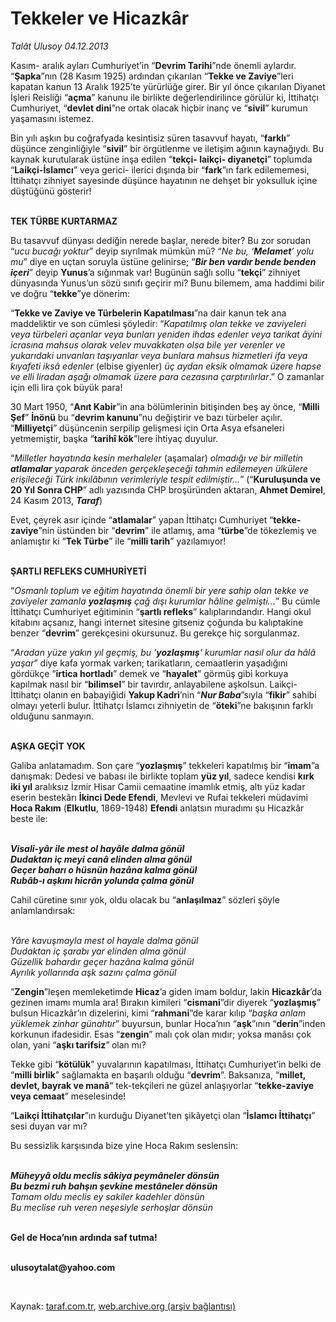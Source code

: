# Tekkeler ve Hicazkâr

*Talât Ulusoy 04.12.2013*

<div class="yazi"><p>Kasım- aralık ayları Cumhuriyet’in “<b>Devrim Tarihi</b>”nde önemli aylardır. “<b>Şapka</b>”nın (28 Kasım 1925) ardından çıkarılan “<b>Tekke ve Zaviye</b>”leri kapatan kanun 13 Aralık 1925’te yürürlüğe girer. Bir yıl önce çıkarılan Diyanet İşleri Reisliği “<b>açma</b>” kanunu ile birlikte değerlendirilince görülür ki, İttihatçı Cumhuriyet, “<b>devlet dini</b>”ne ortak olacak hiçbir inanç ve “<b>sivil</b>” kurumun yaşamasını istemez. </p>
<p>Bin yılı aşkın bu coğrafyada kesintisiz süren tasavvuf hayatı, “<b>farklı</b>” düşünce zenginliğiyle “<b>sivil</b>” bir örgütlenme ve iletişim ağının kaynağıydı. Bu kaynak kurutularak üstüne inşa edilen “<b>tekçi- laikçi- diyanetçi</b>” toplumda “<b>Laikçi-İslamcı</b>” veya gerici- ilerici dışında bir “<b>fark</b>”ın fark edilememesi, İttihatçı zihniyet sayesinde düşünce hayatının ne dehşet bir yoksulluk içine düştüğünü gösterir!</p>
<p><b><br/>TEK TÜRBE KURTARMAZ</b></p>
<p>Bu tasavvuf dünyası dediğin nerede başlar, nerede biter? Bu zor sorudan “<i>ucu bucağı yoktur</i>” deyip sıyrılmak mümkün mü? “<i>Ne bu, ‘<b>Melamet</b>’ yolu mu</i>” diye en uçtan soruyla üstüne gelinirse; “<b><i>Bir ben vardır bende benden içeri</i></b>” deyip <b>Yunus</b>’a sığınmak var! Bugünün sağlı sollu “<b>tekçi</b>” zihniyet dünyasında Yunus’un sözü sınıfı geçirir mi? Bunu bilemem, ama haddimi bilir ve doğru “<b>tekke</b>”ye dönerim: </p>
<p>“<b>Tekke ve Zaviye ve Türbelerin Kapatılması</b>”na dair kanun tek ana maddeliktir ve son cümlesi şöyledir:<b> </b>“<i>Kapatılmış olan tekke ve zaviyeleri veya türbeleri açanlar veya bunları yeniden ihdas edenler veya tarikat âyini icrasına mahsus olarak velev muvakkaten olsa bile yer verenler ve yukarıdaki unvanları taşıyanlar veya bunlara mahsus hizmetleri ifa veya kıyafeti iksâ edenler </i>(elbise giyenler)<i> üç aydan eksik olmamak üzere hapse ve elli liradan aşağı olmamak üzere para cezasına çarptırılırlar</i>.” O zamanlar için elli lira çok büyük para!</p>
<p>30 Mart 1950, “<b>Anıt Kabir</b>”in ana bölümlerinin bitişinden beş ay önce, “<b>Milli Şef</b>” <b>İnönü</b> bu “<b>devrim kanunu</b>”nu değiştirir ve bazı türbeler açılır. “<b>Milliyetçi</b>” düşüncenin serpilip gelişmesi için Orta Asya efsaneleri yetmemiştir, başka “<b>tarihî kök</b>”lere ihtiyaç duyulur. </p>
<p>“<i>Milletler hayatında kesin merhaleler </i>(aşamalar)<i> olmadığı ve bir milletin <b>atlamalar</b> yaparak önceden gerçekleşeceği tahmin edilemeyen ülkülere erişileceği Türk inkılâbının verimleriyle tespit edilmiştir...</i>” (“<b>Kuruluşunda ve 20 Yıl Sonra CHP</b>” adlı yazısında CHP broşüründen aktaran, <b>Ahmet Demirel</b>, 24 Kasım 2013, <b><i>Taraf</i></b>) </p>
<p>Evet, çeyrek asır içinde “<b>atlamalar</b>” yapan İttihatçı Cumhuriyet “<b>tekke-zaviye</b>”nin üstünden bir “<b>devrim</b>” ile atlamış, ama “<b>türbe</b>”de tökezlemiş ve anlamıştır ki “<b>Tek Türbe</b>” ile “<b>milli tarih</b>” yazılamıyor!</p>
<p><b><br/>ŞARTLI REFLEKS CUMHURİYETİ</b></p>
<p>“<i>Osmanlı toplum ve eğitim hayatında önemli bir yere sahip olan tekke ve zaviyeler zamanla <b>yozlaşmış</b> çağ dışı kurumlar hâline gelmişti...</i>” Bu cümle İttihatçı Cumhuriyet eğitiminin “<b>şartlı refleks</b>” kalıplarındandır.<i> </i>Hangi okul kitabını açsanız, hangi internet sitesine gitseniz çoğunda bu kalıptakine benzer “<b>devrim</b>” gerekçesini okursunuz. Bu gerekçe hiç sorgulanmaz. <i></i></p>
<p>“<i>Aradan yüze yakın yıl geçmiş, bu ‘<b>yozlaşmış</b>’ kurumlar nasıl olur da hâlâ yaşar</i>” diye kafa yormak varken; tarikatların, cemaatlerin yaşadığını gördükçe “<b>irtica hortladı</b>” demek ve “<b>hayalet</b>” görmüş gibi korkuya kapılmak nasıl bir “<b>bilimsel</b>” bir tavırdır, anlayabilene aşkolsun. Laikçi-İttihatçı olanın en babayiğidi <b>Yakup Kadri</b>’nin “<b><i>Nur Baba</i></b>”sıyla “<b>fikir</b>” sahibi olmayı yeterli bulur. İttihatçı İslamcı zihniyetin de “<b>öteki</b>”ne bakışının farklı olduğunu sanmayın. </p>
<p><b><br/>AŞKA GEÇİT YOK</b></p>
<p>Galiba anlatamadım. Son çare “<b>yozlaşmış</b>” tekkeleri kapatılmış bir “<b>imam</b>”a danışmak: Dedesi ve babası ile birlikte toplam <b>yüz yıl</b>, sadece kendisi <b>kırk iki yıl</b> aralıksız İzmir Hisar Camii cemaatine imamlık etmiş, altı yüz kadar eserin bestekârı <b>İkinci Dede Efendi</b>, Mevlevi ve Rufai tekkeleri müdavimi <b>Hoca Rakım</b> (<b>Elkutlu</b>, 1869-1948) <b>Efendi</b> anlatsın muradımı şu Hicazkâr beste ile:</p>
<p><b><i><br/>Visali-yâr ile mest ol hayâle dalma gönül<br/>Dudaktan iç meyi canâ elinden alma gönül<br/>Geçer baharı o hüsnün hazâna kalma gönül<br/>Rubâb-ı aşkını hicrân yolunda çalma gönül</i></b></p>
<p>Cahil cüretine sınır yok, oldu olacak bu “<b>anlaşılmaz</b>” sözleri şöyle anlamlandırsak:</p>
<p><i><br/>Yâre kavuşmayla mest ol hayale dalma gönül<br/>Dudaktan iç şarabı yar elinden alma gönül <br/>Güzellik bahardır geçer hazâna kalma gönül <br/>Ayrılık yollarında aşk sazını çalma gönül</i></p>
<p>“<b>Zengin</b>”leşen memleketimde <b>Hicaz</b>’a giden imam boldur, lakin <b>Hicazkâr</b>’da gezinen imamı mumla ara! Bırakın kimileri “<b>cismani</b>”dir diyerek “<b>yozlaşmış</b>” bulsun Hicazkâr’ın dizelerini, kimi “<b>rahmani</b>”de karar kılıp “<i>başka anlam yüklemek zinhar günahtır</i>” buyursun, bunlar Hoca’nın “<b>aşk</b>”ının “<b>derin</b>”inden korkunun ifadesidir. Esas “<b>zengin</b>” malı çok olan mıdır; yoksa manâsı çok olan, yani “<b>aşkı tarifsiz</b>”<b> </b>olan mı? </p>
<p>Tekke gibi “<b>kötülük</b>” yuvalarının kapatılması, İttihatçı Cumhuriyet’in belki de “<b>milli birlik</b>” sağlamakta en başarılı olduğu “<b>devrim</b>”. Baksanıza, “<b>millet, devlet, bayrak ve manâ</b>“ tek-tekçileri ne güzel anlaşıyorlar “<b>tekke-zaviye veya cemaat</b>” meselesinde! </p>
<p>“<b>Laikçi İttihatçılar</b>”ın kurduğu Diyanet’ten şikâyetçi olan “<b>İslamcı İttihatçı</b>” sesi duyan var mı?</p>
<p>Bu sessizlik karşısında bize yine Hoca Rakım seslensin:</p>
<p><b><i><br/>Müheyyâ oldu meclis sâkiya peymâneler dönsün<br/>Bu bezmi ruh bahşın şevkine mestâneler dönsün</i></b><i><br/>Tamam oldu meclis ey sakiler kadehler dönsün<br/>Bu meclise ruh veren neşesiyle serhoşlar dönsün </i></p>
<p><b><br/>Gel de Hoca’nın ardında saf tutma!</b></p><b>
<p><br/>ulusoytalat@yahoo.com</p>
<p></p></b> 
</div>

Kaynak: [taraf.com.tr](http://www.taraf.com.tr:80/talat-ulusoy/makale-tekkeler-ve-hicazkar.htm), [web.archive.org (arşiv bağlantısı)](http://web.archive.org/web/20131206073711/http://www.taraf.com.tr:80/talat-ulusoy/makale-tekkeler-ve-hicazkar.htm)
